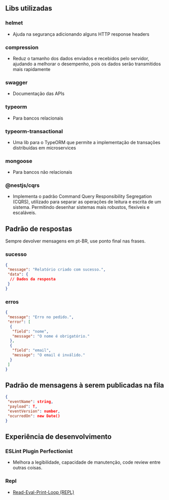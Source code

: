 

## Libs utilizadas

### helmet

- Ajuda na segurança adicionando alguns HTTP response headers

### compression

- Reduz o tamanho dos dados enviados e recebidos pelo servidor, ajudando a melhorar o desempenho, pois os dados serão transmitidos mais rapidamente

### swagger

- Documentação das APIs

### typeorm

- Para bancos relacionais

### typeorm-transactional

- Uma lib para o TypeORM que permite a implementação de transações distribuídas em microservices

### mongoose

- Para bancos não relacionais

### @nestjs/cqrs

- Implementa o padrão Command Query Responsibility Segregation (CQRS), utilizado para separar as operações de leitura e escrita de um sistema. Permitindo desenhar sistemas mais robustos, flexíveis e escaláveis.

## Padrão de respostas

Sempre devolver mensagens em pt-BR, use ponto final nas frases.

### sucesso

```json
{
 "message": "Relatório criado com sucesso.",
 "data": {
  // Dados da resposta
 }
}
```

### erros

```json
{
 "message": "Erro no pedido.",
 "error": [
  {
   "field": "nome",
   "message": "O nome é obrigatório."
  },
  {
   "field": "email",
   "message": "O email é inválido."
  }
 ]
}
```

## Padrão de mensagens à serem publicadas na fila

```json
{
 "eventName": string,
 "payload": T,
 "eventVersion": number,
 "ocurredOn": new Date()
}
```

## Experiência de desenvolvimento

### ESLint Plugin Perfectionist

- Melhora a legibilidade, capacidade de manutenção, code review entre outras coisas.

### Repl

- [Read-Eval-Print-Loop (REPL)](https://docs.nestjs.com/recipes/repl)
